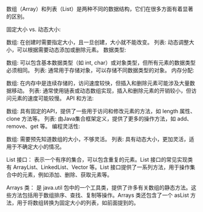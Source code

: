 数组（Array）和列表（List）是两种不同的数据结构，它们在很多方面有着显著的区别。

固定大小 vs. 动态大小:

数组: 在创建时需要指定大小，且一旦创建，大小就不能改变。
列表: 动态调整大小，可以根据需要动态添加或删除元素。
数据类型:

数组: 可以包含基本数据类型（如 int, char）或对象类型，但所有元素的数据类型必须相同。
列表: 通常用于存储对象，可以存储不同数据类型的对象。
内存分配:

数组: 在内存中是连续存储的，访问速度较快，但插入和删除元素可能涉及大量数据移动。
列表: 通常使用链表或动态数组实现，插入和删除元素的开销较小，但访问元素的速度可能较慢。
API 和方法:

数组: 具有固定的API，提供了一些用于访问和修改元素的方法，如 length 属性、clone 方法等。
列表: 由Java集合框架定义，提供了更多的操作方法，如 add、remove、get 等。
编程灵活性:

数组: 需要预先知道数组的大小，不够灵活。
列表: 具有动态大小，更加灵活，适用于不确定大小的情况。

List 接口： 表示一个有序的集合，可以包含重复的元素。List 接口的常见实现类有 ArrayList、LinkedList、Vector 等。List 接口提供了一系列方法，用于操作集合中的元素，例如添加、删除、获取元素等。

Arrays 类： 是 java.util 包中的一个工具类，提供了许多有关数组的静态方法。这些方法包括用于数组排序、查找、复制等操作。Arrays 类还包含了一个 asList 方法，用于将数组转换为固定大小的列表，如前面提到的。


